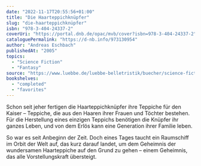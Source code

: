 ```yaml
---
date: "2022-11-17T20:55:56+01:00"
title: "Die Haarteppichknüpfer"
slug: "die-haarteppichknüpfer"
isbn: "978-3-404-24337-2"
coverUri: "https://portal.dnb.de/opac/mvb/cover?isbn=978-3-404-24337-2"
cataloguePermalink: "https://d-nb.info/973130954"
author: "Andreas Eschbach"
publishedAt: "2005"
topics:
  - "Science Fiction"
  - "Fantasy"
source: "https://www.luebbe.de/luebbe-belletristik/buecher/science-fiction-romane/die-haarteppichknuepfer/id_8790667"
bookshelves:
  - "completed"
  - "favorites"
---
```

Schon seit jeher fertigen die Haarteppichknüpfer ihre Teppiche für den Kaiser – 
Teppiche, die aus den Haaren ihrer Frauen und Töchter bestehen. Für die 
Herstellung eines einzigen Teppichs benötigen die Knüpfer ihr ganzes Leben, und 
von dem Erlös kann eine Generation ihrer Familie leben.

So war es seit Anbeginn der Zeit. Doch eines Tages taucht ein Raumschiff im 
Orbit der Welt auf, das kurz darauf landet, um dem Geheimnis der wundersamen 
Haarteppiche auf den Grund zu gehen – einem Geheimnis, das alle 
Vorstellungskraft übersteigt.